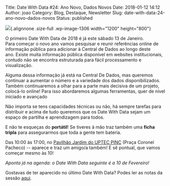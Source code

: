 Title: Date With Data #24: Ano Novo, Dados Novos
Date: 2018-01-12 14:12
Author: joao
Category: Blog, Destaque, Newsletter
Slug: date-with-data-24-ano-novo-dados-novos
Status: published

![](http://www.transparenciahackday.org/wp-content/uploads/2018/01/datewithdata24.png){.alignnone .size-full .wp-image-1306 width="1200" height="800"}

O primeiro Date With Data de 2018 é já este sábado 13 de Janeiro.  
Para começar o novo ano vamos pesquisar e reunir referências online de informação pública para adicionar à Central de Dados ao longo deste ano. Existe muita informação pública disponível em websites institucionais, contudo não se encontra estruturada para fácil processamento e visualização.

Alguma dessa informação já está na Central De Dados, mas queremos continuar a aumentar o número e a variedade dos dados disponibilizados. Também continuaremos a olhar para a parte mais decisiva de um projeto, colocá-lo online! Para isso abordaremos algumas ferramentas, quer de nível iniciado e avançado

Não importa se tens capacidades técnicas ou não, há sempre tarefas para distribuir e acima de tudo queremos que os Date With Data sejam um espaço de partilha e aprendizagem para todos.

E não te esqueças do **portátil**! Se tiveres à mão traz também uma **ficha tripla** para assegurarmos que toda a gente tem bateria.

Das 10:00 às 17:00, no [Pavilhão Jardim do UPTEC PINC](http://www.openstreetmap.org/?mlat=41.15137&mlon=-8.61555#map=19/41.15138/-8.61555) (Praça Coronel Pacheco) -- aparece e traz um amigo/a também! E sê pontual, que vamos começar mesmo às 10!

*Aponta já na agenda: o Date With Data seguinte é a 10 de Fevereiro!*

Gostavas de ter aparecido no último Date With Data? Podes ler as notas da sessão [aqui](https://annuel2.framapad.org/p/datewithdata23).
